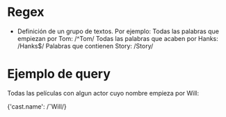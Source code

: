 # Regex
- Definición de un grupo de textos. Por ejemplo:
Todas las palabras que empiezan por Tom: /^Tom/ 
Todas las palabras que acaben por Hanks: /Hanks$/
Palabras que contienen Story: /Story/

# Ejemplo de query
Todas las películas con algun actor cuyo nombre empieza por Will:

{'cast.name': /ˆWill/}